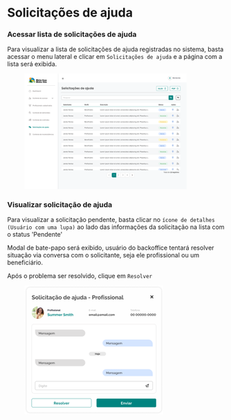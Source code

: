 # Solicitações de ajuda

### Acessar lista de solicitações de ajuda

Para visualizar a lista de solicitações de ajuda registradas no sistema, basta acessar o menu lateral e clicar em `Solicitações de ajuda` e a página com a lista será exibida.

<figure><img src="../.gitbook/assets/Solicitações de ajuda (1).png" alt="" width="375"><figcaption></figcaption></figure>

### Visualizar solicitação de ajuda

Para visualizar a solicitação pendente, basta clicar no `ícone de detalhes (Usuário com uma lupa)` ao lado das informações da solicitação na lista com o status 'Pendente'

Modal de bate-papo será exibido, usuário do backoffice tentará resolver situação via conversa com o solicitante, seja ele profissional ou um beneficiário.

Após o problema ser resolvido, clique em `Resolver`

<figure><img src="../.gitbook/assets/Solicitação de ajuda (2).png" alt="" width="321"><figcaption></figcaption></figure>
